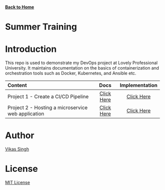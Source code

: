 [**Back to Home**](https://github.com/xanderbilla/ExamPrep-Workspace/wiki)

# Summer Training

# Introduction

This repo is used to demonstrate my DevOps project at Lovely Professional University. It maintains documentation on the basics of containerization and orchestration tools such as Docker, Kubernetes, and Ansible etc.

| Content          | Docs               | Implementation |
| :--------------- | :----------------: | :-------------: |
| Project 1 - Create a CI/CD Pipeline | [Click Here](https://github.com/xanderbilla/ExamPrep-Workspace/wiki/Project-1-%E2%80%90-Create-a-CI-CD-Pipeline)| [Click Here](https://github.com/xanderbilla/ExamPrep-Workspace/blob/main/Project%201%20-%20Create%20a%20CI-CD%20Pipeline/README.md)|| 
| Project 2 - Hosting a microservice web application | [Click Here](https://github.com/xanderbilla/ExamPrep-Workspace/wiki/Project-2-%E2%80%90-Hosting-a-microservice-web-application)| [Click Here](https://github.com/xanderbilla/ExamPrep-Workspace/blob/main/Project%202%20-%20Hosting%20a%20microservice%20web%20application/README.md)|

# Author

[Vikas Singh](https://xanderbilla.com)

# License

[MIT License](https://github.com/xanderbilla/ExamPrep-Workspace/blob/main/LICENSE)
